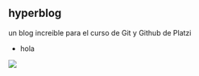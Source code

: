 ## hyperblog
un blog increible para el curso de Git y Github de Platzi
 
 - hola
 
 ![](https://i.ibb.co/n3Qn6b3/9cc691a8-778a-4f6e-84b0-d9e5d53edb19.jpg)
